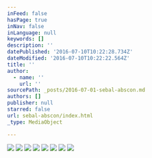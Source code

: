 ```yaml
---
inFeed: false
hasPage: true
inNav: false
inLanguage: null
keywords: []
description: ''
datePublished: '2016-07-10T10:22:28.734Z'
dateModified: '2016-07-10T10:22:22.564Z'
title: ''
author:
  - name: ''
    url: ''
sourcePath: _posts/2016-07-01-sebal-abscon.md
authors: []
publisher: null
starred: false
url: sebal-abscon/index.html
_type: MediaObject

---
```

![](https://the-grid-user-content.s3-us-west-2.amazonaws.com/43b5c374-06c9-4d7c-9e69-a29ca715deed.jpg)
![](https://the-grid-user-content.s3-us-west-2.amazonaws.com/bfa5ab53-98fe-423e-a87a-0b30faf96b2b.jpg)
![](https://the-grid-user-content.s3-us-west-2.amazonaws.com/2d9e490e-c87a-4892-8881-e67dd95e3b64.jpg)
![](https://the-grid-user-content.s3-us-west-2.amazonaws.com/d5aa12c1-dea4-4889-b82e-1b07fc5f5e7e.jpg)
![](https://the-grid-user-content.s3-us-west-2.amazonaws.com/a66b06a4-9860-4078-8a1b-f50d83931ae1.jpg)
![](https://the-grid-user-content.s3-us-west-2.amazonaws.com/851a173f-8f4f-4cda-ad17-ae5f420035fb.jpg)
![](https://the-grid-user-content.s3-us-west-2.amazonaws.com/8ce0a339-fc9c-4057-b253-487af3a977fb.jpg)
![](https://the-grid-user-content.s3-us-west-2.amazonaws.com/bf05aa8d-8d45-4245-9987-42e1948372df.jpg)